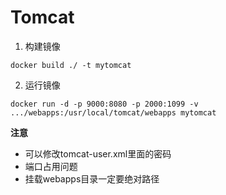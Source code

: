 # Tomcat 

1. 构建镜像

```shell
docker build ./ -t mytomcat
```

2. 运行镜像

```shell
docker run -d -p 9000:8080 -p 2000:1099 -v .../webapps:/usr/local/tomcat/webapps mytomcat
```

**注意**
- 可以修改tomcat-user.xml里面的密码
- 端口占用问题
- 挂载webapps目录一定要绝对路径
